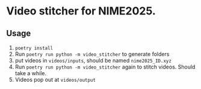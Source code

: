 # Video stitcher for NIME2025.

## Usage

1. `poetry install`
1. Run `poetry run python -m video_stitcher` to generate folders
2. put videos in `videos/inputs`, should be named `nime2025_ID.xyz`
3. Run `poetry run python -m video_stitcher` again to stitch videos. Should take a while.
4. Videos pop out at `videos/output`

